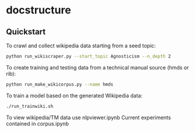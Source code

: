 # docstructure

## Quickstart
To crawl and collect wikipedia data starting from a seed topic:
```bash
python run_wikiscraper.py --start_topic Agnosticism --n_depth 2

```

To create training and testing data from a technical manual source (hmds or rib):
```bash
python run_make_wikicorpus.py --name hmds

```

To train a model based on the generated Wikipedia data:
```bash
./run_trainwiki.sh

```

To view wikipedia/TM data use nlpviewer.ipynb
Current experiments contained in corpus.ipynb

